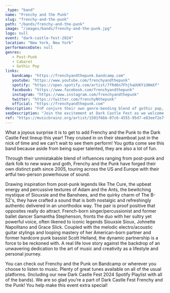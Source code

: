 ```yaml
---
_type: "band"
name: "Frenchy and the Punk"
slug: "frenchy-and-the-punk"
path: "/bands/frenchy-and-the-punk"
image: "/images/bands/frenchy-and-the-punk.jpg"
logo: null
event: "dark-castle-fest-2024"
location: "New York, New York"
performanceDate: null
genres:
   - Post-Punk
   - Cabaret
   - Gothic Pop
links:
   bandcamp: "https://frenchyandthepunk.bandcamp.com"
   youtube: "https://www.youtube.com/frenchyandthepunk"
   spotify: "https://open.spotify.com/artist/7fRd6n7FhjhaUUKYiUHmXf"
   facebook: "https://www.facebook.com/frenchyandthepunk"
   instagram: "https://www.instagram.com/frenchyandthepunk"
   twitter: "https://twitter.com/frenchyNthepunk"
   official: "https://frenchyandthepunk.com"
description: "FnP conjure their own genre-bending blend of gothic pop, post-punk & alternative cabaret. French-born vocalist Samantha Stephenson sings with a gothy heft and authority while former punk rock bassist turned guitarist, live looping master Scott Helland weaves his spidery electro/acoustic guitar melodies and cheeky garage noir riffage to perfectly complement Stephenson’s vocals."
seoDescription: "Join the excitement at Dark Castle Fest as we welcome the electrifying duo Frenchy and the Punk to our lineup! With their unique blend of post-punk, dark folk, and new wave influences, they promise a performance that's not to be missed."
ref: "https://musicbrainz.org/artist/1501f6bb-07c6-4555-95d7-e83eef2e7f56"
---
```


What a joyous surprise it is to get to add Frenchy and the Punk to the Dark Castle Fest lineup this year! They cruised in on their steamboat just in the nick of time and we can’t wait to see them perform! You gotta come see this band because aside from being super talented, they are also a lot of fun.

Through their unmistakable blend of influences ranging from post-punk and dark folk to new wave and goth, Frenchy and the Punk have forged their own distinct path since 2005, touring across the US and Europe with their artful two-person powerhouse of sound.

Drawing inspiration from post-punk legends like The Cure, the upbeat energy and percussive textures of Adam and the Ants, the bewitching mystique of Siouxsie and the Banshees, and the quirky charm of The B-52's, they have crafted a sound that is both nostalgic and refreshingly authentic delivered in an unorthodox way.
The pair is proof positive that opposites really do attract. French-born singer/percussionist and former ballet dancer Samantha Stephenson, fronts the duo with her sultry yet powerful voice, often likened to iconic legends Siouxsie Sioux, Johnette Napolitano and Grace Slick. Coupled with the melodic electro/acoustic guitar stylings and looping mastery of her American-born partner and former hardcore punk bassist Scott Helland, the dynamic partnership is a force to be reckoned with. A real life love story against the backdrop of an unwavering dedication to the art of music and creativity as a lifestyle and personal journey.

You can check out Frenchy and the Punk on Bandcamp or wherever you choose to listen to music. Plenty of great tunes available on all of the usual platforms.
(Including our new Dark Castle Fest 2024 Spotify Playlist with all of the bands). We are so glad you’re a part of Dark Castle Fest Frenchy and the Punk! You help make this event extra special!
